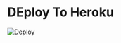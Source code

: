 # DEploy To Heroku
[![Deploy](https://www.herokucdn.com/deploy/button.svg)](https://heroku.com/deploy?template=https://github.com/jatg9890/nuevos-codigos.git)
